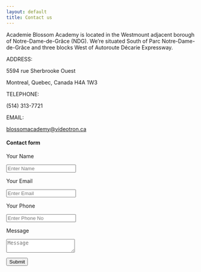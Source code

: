 ```yaml
---
layout: default
title: Contact us
---
```

Academie Blossom Academy is located in the Westmount adjacent borough of Notre-Dame-de-Grâce (NDG). We’re situated South of Parc Notre-Dame-de-Grâce and three blocks West of Autoroute Décarie Expressway.

ADDRESS:

5594 rue Sherbrooke Ouest

Montreal, Quebec, Canada  H4A 1W3

TELEPHONE: 

(514) 313-7721

EMAIL:

blossomacademy@videotron.ca

#### Contact form
<form method="POST" action="https://formspree.io/blossomacademy@videotron.ca">
  <input type="hidden" name="_subject" value="Website contact" />
  <label>Your Name</label>
  <p>
  <input type="text" name="name" placeholder="Enter Name">
  </p>
  <label>Your Email</label>
  <p>
  <input type="email" name="email" placeholder="Enter Email">
  </p>
  <label>Your Phone</label>
  <p>
  <input type="phone" name="phone" placeholder="Enter Phone No">
  </p>
  <label>Message</label>
  <p>
  <textarea name="message" placeholder="Message"></textarea>
  </p>
  <button type="submit">Submit</button>
  
  <input type="hidden" name="_next" value="http://www.blossomacademy.info/" />
</form>
